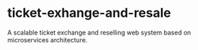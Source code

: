 # ticket-exhange-and-resale
A scalable ticket exchange and reselling web system based on microservices architecture.
